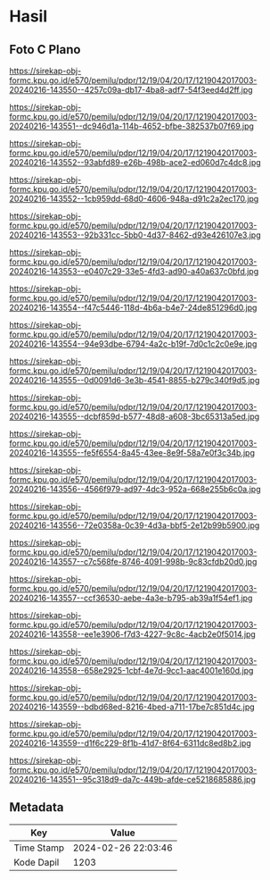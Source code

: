 # Hasil

## Foto C Plano

https://sirekap-obj-formc.kpu.go.id/e570/pemilu/pdpr/12/19/04/20/17/1219042017003-20240216-143550--4257c09a-db17-4ba8-adf7-54f3eed4d2ff.jpg

https://sirekap-obj-formc.kpu.go.id/e570/pemilu/pdpr/12/19/04/20/17/1219042017003-20240216-143551--dc946d1a-114b-4652-bfbe-382537b07f69.jpg

https://sirekap-obj-formc.kpu.go.id/e570/pemilu/pdpr/12/19/04/20/17/1219042017003-20240216-143552--93abfd89-e26b-498b-ace2-ed060d7c4dc8.jpg

https://sirekap-obj-formc.kpu.go.id/e570/pemilu/pdpr/12/19/04/20/17/1219042017003-20240216-143552--1cb959dd-68d0-4606-948a-d91c2a2ec170.jpg

https://sirekap-obj-formc.kpu.go.id/e570/pemilu/pdpr/12/19/04/20/17/1219042017003-20240216-143553--92b331cc-5bb0-4d37-8462-d93e426107e3.jpg

https://sirekap-obj-formc.kpu.go.id/e570/pemilu/pdpr/12/19/04/20/17/1219042017003-20240216-143553--e0407c29-33e5-4fd3-ad90-a40a637c0bfd.jpg

https://sirekap-obj-formc.kpu.go.id/e570/pemilu/pdpr/12/19/04/20/17/1219042017003-20240216-143554--f47c5446-118d-4b6a-b4e7-24de851296d0.jpg

https://sirekap-obj-formc.kpu.go.id/e570/pemilu/pdpr/12/19/04/20/17/1219042017003-20240216-143554--94e93dbe-6794-4a2c-b19f-7d0c1c2c0e9e.jpg

https://sirekap-obj-formc.kpu.go.id/e570/pemilu/pdpr/12/19/04/20/17/1219042017003-20240216-143555--0d0091d6-3e3b-4541-8855-b279c340f9d5.jpg

https://sirekap-obj-formc.kpu.go.id/e570/pemilu/pdpr/12/19/04/20/17/1219042017003-20240216-143555--dcbf859d-b577-48d8-a608-3bc65313a5ed.jpg

https://sirekap-obj-formc.kpu.go.id/e570/pemilu/pdpr/12/19/04/20/17/1219042017003-20240216-143555--fe5f6554-8a45-43ee-8e9f-58a7e0f3c34b.jpg

https://sirekap-obj-formc.kpu.go.id/e570/pemilu/pdpr/12/19/04/20/17/1219042017003-20240216-143556--4566f979-ad97-4dc3-952a-668e255b6c0a.jpg

https://sirekap-obj-formc.kpu.go.id/e570/pemilu/pdpr/12/19/04/20/17/1219042017003-20240216-143556--72e0358a-0c39-4d3a-bbf5-2e12b99b5900.jpg

https://sirekap-obj-formc.kpu.go.id/e570/pemilu/pdpr/12/19/04/20/17/1219042017003-20240216-143557--c7c568fe-8746-4091-998b-9c83cfdb20d0.jpg

https://sirekap-obj-formc.kpu.go.id/e570/pemilu/pdpr/12/19/04/20/17/1219042017003-20240216-143557--ccf36530-aebe-4a3e-b795-ab39a1f54ef1.jpg

https://sirekap-obj-formc.kpu.go.id/e570/pemilu/pdpr/12/19/04/20/17/1219042017003-20240216-143558--ee1e3906-f7d3-4227-9c8c-4acb2e0f5014.jpg

https://sirekap-obj-formc.kpu.go.id/e570/pemilu/pdpr/12/19/04/20/17/1219042017003-20240216-143558--658e2925-1cbf-4e7d-9cc1-aac4001e160d.jpg

https://sirekap-obj-formc.kpu.go.id/e570/pemilu/pdpr/12/19/04/20/17/1219042017003-20240216-143559--bdbd68ed-8216-4bed-a711-17be7c851d4c.jpg

https://sirekap-obj-formc.kpu.go.id/e570/pemilu/pdpr/12/19/04/20/17/1219042017003-20240216-143559--d1f6c229-8f1b-41d7-8f64-6311dc8ed8b2.jpg

https://sirekap-obj-formc.kpu.go.id/e570/pemilu/pdpr/12/19/04/20/17/1219042017003-20240216-143551--95c318d9-da7c-449b-afde-ce5218685886.jpg


## Metadata

| Key        | Value               |
| ---------- | ------------------- |
| Time Stamp | 2024-02-26 22:03:46 |
| Kode Dapil | 1203                |




